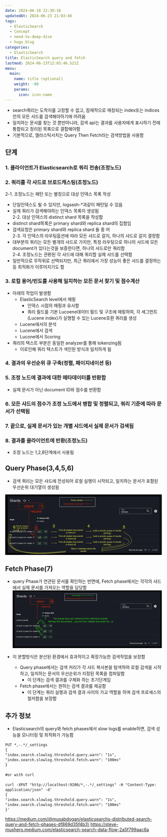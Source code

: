 ```yaml
---
date: 2024-06-18 22:30:18
updatedAt: 2024-06-23 21:03:46
tags:
  - ElasticSearch
  - Concept
  - need-to-deep-dive
  - hugo_blog
categories:
  - ElasticSearch
title: ElasticSearch query and fetch
lastmod: 2024-06-23T12:03:46.521Z
menu:
  main:
    name: title (optional)
    weight: -90
    params:
      icon: icon-name
---
```

* search쿼리는 도착지를 고정할 수 없고, 잠재적으로 매칭되는 index또는 indices안의 모든 샤드를 검색해야하기에 어려움
* 일치하는 문서를 찾는 것 뿐만아니라, 검색 api는 결과를 사용자에게 표시하기 전에 통합되고 정리된 목록으로 결합해야함
* 기본적으로, 엘라스틱서치는 Query Then Fetch라는 검색방법을 사용함

## 단계

### 1. 클라이언트가 Elasticsearch로 쿼리 전송(조정노드)

### 2. 쿼리를 각 샤드로 브로드캐스팅(조정노드)

2-1. 조정노드는 패턴 또는 별칭으로 대상 인덱스 목록 작성

* 단일인덱스도 될 수 있지만, logsash-\*과같이 패턴일 수 있음
* 실제 쿼리가 검색해야하는 인덱스 목록이 생성됨\
  2-2. 대상 인덱스의 distinct shard 목록을 작성함
* distinct shard목록은 primary shard와 replica shard의 집함임
* 검색요청은 primary shard와 replica shard 둘 중 어\
  2-3. 각 인덱스의 라우팅옵션에 따라 모든 샤드로 갈지, 하나의 샤드로 갈지 결정함
* 대부분의 쿼리는 모든 별개의 샤드로 가지만, 특정 라우팅으로 하나의 샤드에 모든 document가 있다는것을 보증한다면, 하나의 샤드로만 쿼리함\
  2-4. 조정노드는 관롼된 각 샤드에 대해 쿼리할 실제 샤드를 선택함
* 일반적으로 무작위로 선택되지만, 최근 쿼리에서 가장 성능이 좋은 샤드를 결정하는 등 최적화가 이루어지기도 함

### 3. 로컬 용어/빈도를 사용해 일치하는 모든 문서 찾기 및 점수계산

* 아래의 작업이 발생함
  * ElasticSearch level에서 매핑
    * 인덱스 시점의 매핑과 유사함
    * 쿼리 필드를 기본 Lucoene데이터 필드 및 구조에 매핑하여, 각 세그먼트(Lucene index)가 실행할 수 있는 Lucene호환 쿼리를 생성
  * Lucene에서의 분석
  * Lucene에서 검색
  * Lucone에서 Scoring
* 쿼리의 텍스트 부분은 동일한 analyzer를 통해 tokenzing됨
  * 이로인해 쿼리 텍스트가 색인된 방식과 일치하게 됨

### 4. 결과의 우선순위 큐 구축(정렬, 페이지네이션 등)

### 5. 조정 노드에 결과에 대한 메타데이터를 반환함

* 실제 문서가 아닌 document ID와 점수를 반환함

### 6. 모든 샤드의 점수가 조정 노드에서 병합 및 정렬되고, 쿼리 기준에 따라 문서가 선택됨

### 7. 끝으로, 실제 문서가 있는 개별 샤드에서 실제 문서가 검색됨

### 8. 결과를 클라이언트에 반환(조정노드)

* 조정 노드는 1,2,8단계에서 사용됨

## Query Phase(3,4,5,6)

* 검색 쿼리는 모든 샤드에 전성되어 로컬 실행이 시작되고, 일치하는 문서가 포함된 우선순위 대기열이 생성됨

![|center](/image/real-resource-image/Pasted%20image%2020240618223803.png)

## Fetch Phase(7)

* query Phase가 연관된 문서를 확인하는 반면에,  Fetch phase에서는 각각의 샤드에서 실제 문서를 가져오는 역할을 담당함\
  ![](/image/real-resource-image/Pasted%20image%2020240618223931.png)

* 이 분할방식은 분산된 환경에서 효과적이고 확장가능한 검색작업을 보장함
  * Query phase에서는 검색 커리가 각 샤드 복사본을 탐색하여 로컬 검색을 시작하고, 일치하는 문서의 우선순위가 지정된 목록을 컴파일함
    * 이 단계는 검색 결과를 구체화 하는 초기단계임
  * Fetch phase에서는 원하는 검색 결과를 제공함
    * 이 단계는 쿼리 실행과 검색 결과 사이의 가교 역할을 하며 검색 프로세스의 철저함을 보장함

## 추가 정보

* Elasticsearch의 query와 fetch phases에서 slow logs를 enable하면, 검색 성능을 모니터링 및 최적화가 가능함

```HTTp
PUT *,-.*/_settings  
{  
"index.search.slowlog.threshold.query.warn": "1s",  
"index.search.slowlog.threshold.fetch.warn": "100ms"  
}  
  
#or with curl  
  
curl -XPUT "http://localhost:9200/*,-.*/_settings" -H "Content-Type: application/json" -d'  
{  
"index.search.slowlog.threshold.query.warn": "1s",  
"index.search.slowlog.threshold.fetch.warn": "100ms"  
}'
```

https://medium.com/@musabdogan/elasticsearchs-distributed-search-query-and-fetch-phases-df869d35f4b3\
https://steve-mushero.medium.com/elasticsearch-search-data-flow-2a5f799aac6a
